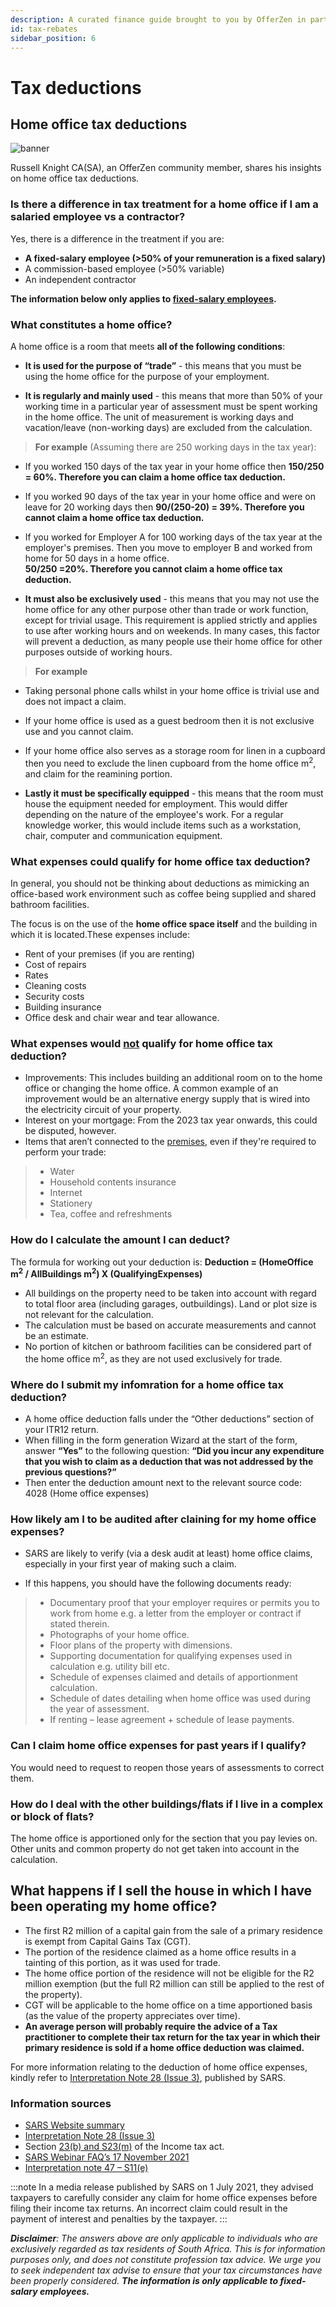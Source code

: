 ```yaml
---
description: A curated finance guide brought to you by OfferZen in partnership with Investec.
id: tax-rebates
sidebar_position: 6
---
```



# Tax deductions

## Home office tax deductions

![banner](pathname:///img/assets/homeofficetax_russellknight1.png)

Russell Knight CA(SA), an OfferZen community member, shares his insights on home office tax deductions. 

### Is there a difference in tax treatment for a home office if I am a salaried employee vs a contractor? 

Yes, there is a difference in the treatment if you are:
* **A fixed-salary employee (>50% of your remuneration is a fixed salary)**
* A commission-based employee (>50% variable)
* An independent contractor 

**The information below only applies to <u>fixed-salary employees</u>.**

### What constitutes a home office? 
A home office is a room that meets **all of the following conditions**:

* **It is used for the purpose of “trade”** - this means that you must be using the home office for the purpose of your employment. 

* **It is regularly and mainly used** - this means that more than 50% of your working time in a particular year of assessment must be spent working in the home office. The unit of measurement is working days and vacation/leave (non-working days) are excluded from the calculation.

>   **For example**
(Assuming there are 250 working days in the tax year):
* If you worked 150 days of the tax year in your home office then 
**150/250 = 60%. Therefore you can claim a home office tax deduction.**
* If you worked 90 days of the tax year in your home office and were on leave for 20 working days then
**90/(250-20) = 39%. Therefore you cannot claim a home office tax deduction.**
* If you worked for Employer A for 100 working days of the tax year at the employer's premises. Then you move to employer B and worked from home for 50 days in a home office.  
**50/250 =20%. Therefore you cannot claim a home office tax deduction.**


* **It must also be exclusively used** - this means that you may not use the home office for any other purpose other than trade or work function, except for trivial usage. This requirement is applied strictly and applies to use after working hours and on weekends. In many cases, this factor will prevent a deduction, as many people use their home office for other purposes outside of working hours.

> **For example**
* Taking personal phone calls whilst in your home office is trivial use and does not impact a claim.
* If your home office is used as a guest bedroom then it is not exclusive use and you cannot claim.
* If your home office also serves as a storage room for linen in a cupboard then you need to exclude the linen cupboard from the home office m<sup>2</sup>, and claim for the reamining portion.

* **Lastly it must be specifically equipped** - this means that the room must house the equipment needed for employment. This would differ depending on the nature of the employee's work. For a regular knowledge worker, this would include items such as a workstation, chair, computer and communication equipment. 

### What expenses could qualify for home office tax deduction?

In general, you should not be thinking about deductions as mimicking an office-based work environment such as coffee being supplied and shared bathroom facilities. 

The focus is on the use of the **home office space itself** and the building in which it is located.These expenses include:

* Rent of your premises (if you are renting) 
* Cost of repairs
* Rates
* Cleaning costs
* Security costs
* Building insurance 
* Office desk and chair wear and tear allowance.

### What expenses would <u>not</u> qualify for home office tax deduction?

* Improvements: This includes building an additional room on to the home office or changing the home office. A common example of an improvement would be an alternative energy supply that is wired into the electricity circuit of your property.
* Interest on your mortgage: From the 2023 tax year onwards, this could be disputed, however.
* Items that aren’t connected to the <u>premises</u>, even if they're required to perform your trade:
>* Water
>* Household contents insurance
>* Internet 
>* Stationery 
>* Tea, coffee and refreshments

### How do I calculate the amount I can deduct? 

The formula for working out your deduction is: 
**Deduction = (HomeOffice m<sup>2</sup> / AllBuildings m<sup>2</sup>) X (QualifyingExpenses)**

* All buildings on the property need to be taken into account with regard to total floor area (including garages, outbuildings). Land or plot size is not relevant for the calculation. 
* The calculation must be based on accurate measurements and cannot be an estimate.
* No portion of kitchen or bathroom facilities can be considered part of the home office m<sup>2</sup>, as they are not used exclusively for trade. 

### Where do I submit my infomration for a home office tax deduction?

* A home office deduction falls under the “Other deductions” section of your ITR12 return.
* When filling in the form generation Wizard at the start of the form, answer **“Yes”** to the following question: **“Did you incur any expenditure that you wish to claim as a deduction that was not addressed by the previous questions?”**
* Then enter the deduction amount next to the relevant source code: 4028 (Home office expenses)

### How likely am I to be audited after claining for my home office expenses?
* SARS are likely to verify (via a desk audit at least) home office claims, especially in your first year of making such a claim. 

* If this happens, you should have the following documents ready:
>* Documentary proof that your employer requires or permits you to work from home e.g. a letter from the employer or contract if stated therein.
>* Photographs of your home office.
>* Floor plans of the property with dimensions.
>* Supporting documentation for qualifying expenses used in calculation e.g. utility bill etc.
>* Schedule of expenses claimed and details of apportionment calculation.
>* Schedule of dates detailing when home office was used during the year of assessment.
>* If renting – lease agreement + schedule of lease payments.

### Can I claim home office expenses for past years if I qualify?

You would need to request to reopen those years of assessments to correct them.

### How do I deal with the other buildings/flats if I live in a complex or block of flats?

The home office is apportioned only for the section that you pay levies on. Other units and common property do not get taken into account in the calculation.

## What happens if I sell the house in which I have been operating my home office?

* The first R2 million of a capital gain from the sale of a primary residence is exempt from Capital Gains Tax (CGT).
* The portion of the residence claimed as a home office results in a tainting of this portion, as it was used for trade.
* The home office portion of the residence will not be eligible for the R2 million exemption (but the full R2 million can still be applied to the rest of the property).
* CGT will be applicable to the home office on a time apportioned basis (as the value of the property appreciates over time).
* **An average person will probably require the advice of a Tax practitioner to complete their tax return for the tax year in which their primary residence is sold if a home office deduction was claimed.**


For more information relating to the deduction of home office expenses, kindly refer to [Interpretation Note 28 (Issue 3)](https://www.sars.gov.za/wp-content/uploads/Legal/Notes/LAPD-IntR-IN-2012-28-Home-Office-Expenses-Deductions.pdf), published by SARS.

### Information sources
* [SARS Website summary](https://www.sars.gov.za/types-of-tax/personal-income-tax/tax-season/home-office-expenses/)
* [Interpretation Note 28 (Issue 3)](https://www.sars.gov.za/wp-content/uploads/Legal/Notes/LAPD-IntR-IN-2012-28-Home-Office-Expenses-Deductions.pdf)
* Section [23(b) and S23(m)](https://sars.mylexisnexis.co.za/) of the Income tax act.
* [SARS Webinar FAQ’s 17 November 2021](https://www.sars.gov.za/wp-content/uploads/Docs/Webinarsuppdocs/Home-office-expense-FAQs-updated-17-Nov-2021.pdf)
* [Interpretation note 47 – S11(e)](https://www.sars.gov.za/wp-content/uploads/Legal/Notes/LAPD-IntR-IN-2012-47-Wear-And-Tear-Depreciation-Allowance.pdf)


:::note
In a media release published by SARS on 1 July 2021, they advised taxpayers to carefully consider any claim for home office expenses before filing their income tax returns. An incorrect claim could result in the payment of interest and penalties by the taxpayer.
:::

_**Disclaimer**: The answers above are only applicable to individuals who are exclusively regarded as tax residents of South Africa. This is for information purposes only, and does not constitute profession tax advice. We urge you to seek independent tax advise to ensure that your tax circumstances have been properly considered. **The information is only applicable to fixed-salary employees.**_
